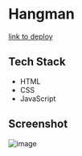 #               Hangman
[link to deploy](https://rolling-scopes-school.github.io/valeriyl01-JSFE2023Q4/Hangman/src/)
## Tech Stack
* HTML
* CSS
* JavaScript
## Screenshot
![image](https://github.com/ValeriyL01/Hangman/assets/107634274/940b1b90-9690-4da4-b629-e7655a1268db)
